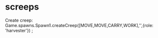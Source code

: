 # screeps

Create creep:   Game.spawns.Spawn1.createCreep([MOVE,MOVE,CARRY,WORK],'',{role: 'harvester'}) ;
